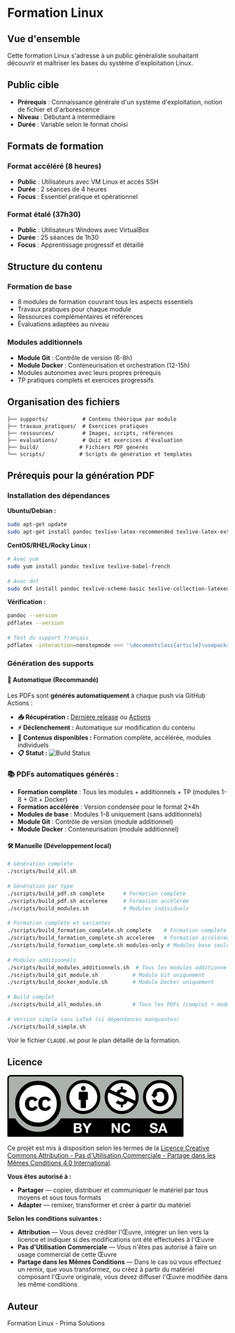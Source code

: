 # Formation Linux

## Vue d'ensemble

Cette formation Linux s'adresse à un public généraliste souhaitant découvrir et maîtriser les bases du système d'exploitation Linux.


## Public cible

- **Prérequis** : Connaissance générale d'un système d'exploitation, notion de fichier et d'arborescence
- **Niveau** : Débutant à intermédiaire
- **Durée** : Variable selon le format choisi

## Formats de formation

### Format accéléré (8 heures)
- **Public** : Utilisateurs avec VM Linux et accès SSH
- **Durée** : 2 séances de 4 heures
- **Focus** : Essentiel pratique et opérationnel

### Format étalé (37h30)
- **Public** : Utilisateurs Windows avec VirtualBox
- **Durée** : 25 séances de 1h30
- **Focus** : Apprentissage progressif et détaillé

## Structure du contenu

### Formation de base
- 8 modules de formation couvrant tous les aspects essentiels
- Travaux pratiques pour chaque module
- Ressources complémentaires et références
- Évaluations adaptées au niveau

### Modules additionnels
- **Module Git** : Contrôle de version (6-8h)
- **Module Docker** : Conteneurisation et orchestration (12-15h)
- Modules autonomes avec leurs propres prérequis
- TP pratiques complets et exercices progressifs

## Organisation des fichiers

```
├── supports/           # Contenu théorique par module
├── travaux_pratiques/  # Exercices pratiques
├── ressources/         # Images, scripts, références
├── evaluations/        # Quiz et exercices d'évaluation  
├── build/             # Fichiers PDF générés
└── scripts/           # Scripts de génération et templates
```

## Prérequis pour la génération PDF

### Installation des dépendances

**Ubuntu/Debian :**
```bash
sudo apt-get update
sudo apt-get install pandoc texlive-latex-recommended texlive-latex-extra texlive-fonts-recommended texlive-lang-french
```

**CentOS/RHEL/Rocky Linux :**
```bash
# Avec yum
sudo yum install pandoc texlive texlive-babel-french

# Avec dnf
sudo dnf install pandoc texlive-scheme-basic texlive-collection-latexextra texlive-babel-french
```

**Vérification :**
```bash
pandoc --version
pdflatex --version

# Test du support français
pdflatex -interaction=nonstopmode <<< '\documentclass{article}\usepackage[french]{babel}\begin{document}Test\end{document}' && echo "Support français OK"
```

### Génération des supports

#### 🤖 Automatique (Recommandé)

Les PDFs sont **générés automatiquement** à chaque push via GitHub Actions :

- **📥 Récupération :** [Dernière release](../../releases/latest) ou [Actions](../../actions)
- **⚡ Déclenchement :** Automatique sur modification du contenu
- **🎯 Contenus disponibles :** Formation complète, accélérée, modules individuels
- **📋 Statut :** ![Build Status](../../actions/workflows/build-pdfs.yml/badge.svg)

### 📚 PDFs automatiques générés :
- **Formation complète** : Tous les modules + additionnels + TP (modules 1-8 + Git + Docker)
- **Formation accélérée** : Version condensée pour le format 2×4h
- **Modules de base** : Modules 1-8 uniquement (sans additionnels) 
- **Module Git** : Contrôle de version (module additionnel)
- **Module Docker** : Conteneurisation (module additionnel)

#### 🛠️ Manuelle (Développement local)

```bash
# Génération complète
./scripts/build_all.sh

# Génération par type
./scripts/build_pdf.sh complete      # Formation complète
./scripts/build_pdf.sh acceleree     # Formation accélérée  
./scripts/build_modules.sh           # Modules individuels

# Formation complète et variantes
./scripts/build_formation_complete.sh complete    # Formation complète 
./scripts/build_formation_complete.sh acceleree   # Formation accélérée
./scripts/build_formation_complete.sh modules-only # Modules base seulement

# Modules additionnels
./scripts/build_modules_additionnels.sh  # Tous les modules additionnels
./scripts/build_git_module.sh           # Module Git uniquement  
./scripts/build_docker_module.sh        # Module Docker uniquement

# Build complet
./scripts/build_all_modules.sh          # Tous les PDFs (complet + modules)

# Version simple sans LaTeX (si dépendances manquantes)
./scripts/build_simple.sh
```

Voir le fichier `CLAUDE.md` pour le plan détaillé de la formation.

## Licence

![Licence Creative Commons](ressources/images/licenses/cc-by-nc-sa.png)

Ce projet est mis à disposition selon les termes de la [Licence Creative Commons Attribution - Pas d'Utilisation Commerciale - Partage dans les Mêmes Conditions 4.0 International](http://creativecommons.org/licenses/by-nc-sa/4.0/).

**Vous êtes autorisé à :**
- **Partager** — copier, distribuer et communiquer le matériel par tous moyens et sous tous formats
- **Adapter** — remixer, transformer et créer à partir du matériel

**Selon les conditions suivantes :**
- **Attribution** — Vous devez créditer l'Œuvre, intégrer un lien vers la licence et indiquer si des modifications ont été effectuées à l'Œuvre
- **Pas d'Utilisation Commerciale** — Vous n'êtes pas autorisé à faire un usage commercial de cette Œuvre
- **Partage dans les Mêmes Conditions** — Dans le cas où vous effectuez un remix, que vous transformez, ou créez à partir du matériel composant l'Œuvre originale, vous devez diffuser l'Œuvre modifiée dans les même conditions

## Auteur

Formation Linux - Prima Solutions

